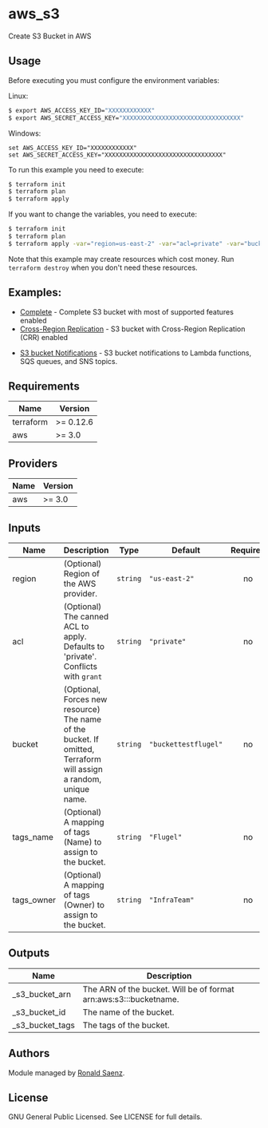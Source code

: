 # aws_s3
Create S3 Bucket in AWS

## Usage

Before executing you must configure the environment variables:

Linux:
```bash
$ export AWS_ACCESS_KEY_ID="XXXXXXXXXXXX"
$ export AWS_SECRET_ACCESS_KEY="XXXXXXXXXXXXXXXXXXXXXXXXXXXXXXXXX"
```

Windows:
```
set AWS_ACCESS_KEY_ID="XXXXXXXXXXXX"
set AWS_SECRET_ACCESS_KEY="XXXXXXXXXXXXXXXXXXXXXXXXXXXXXXXXX"
```

To run this example you need to execute:

```bash
$ terraform init
$ terraform plan
$ terraform apply 
```

If you want to change the variables, you need to execute:

```bash
$ terraform init
$ terraform plan
$ terraform apply -var="region=us-east-2" -var="acl=private" -var="bucket=buckettestflugel" -var="tags_name=Flugel" -var="tags_owner=InfraTeam"
```

Note that this example may create resources which cost money. Run `terraform destroy` when you don't need these resources.

## Examples:

* [Complete](https://github.com/terraform-aws-modules/terraform-aws-s3-bucket/tree/master/examples/complete) - Complete S3 bucket with most of supported features enabled
* [Cross-Region Replication](https://github.com/terraform-aws-modules/terraform-aws-s3-bucket/tree/master/examples/s3-replication) - S3 bucket with Cross-Region Replication (CRR) enabled
- [S3 bucket Notifications](https://github.com/terraform-aws-modules/terraform-aws-s3-bucket/tree/master/examples/notification) - S3 bucket notifications to Lambda functions, SQS queues, and SNS topics.

<!-- BEGINNING OF PRE-COMMIT-TERRAFORM DOCS HOOK -->
## Requirements

| Name | Version |
|------|---------|
| terraform | >= 0.12.6 |
| aws | >= 3.0 |

## Providers

| Name | Version |
|------|---------|
| aws | >= 3.0 |

## Inputs

| Name | Description | Type | Default | Required |
|------|-------------|------|---------|:--------:|
| region | (Optional) Region of the AWS provider. | `string` | `"us-east-2"` | no |
| acl | (Optional) The canned ACL to apply. Defaults to 'private'. Conflicts with `grant` | `string` | `"private"` | no |
| bucket | (Optional, Forces new resource) The name of the bucket. If omitted, Terraform will assign a random, unique name. | `string` | `"buckettestflugel"` | no |
| tags_name | (Optional) A mapping of tags (Name) to assign to the bucket. | `string` | `"Flugel"` | no |
| tags_owner | (Optional) A mapping of tags (Owner) to assign to the bucket. | `string` | `"InfraTeam"` | no |


## Outputs

| Name | Description |
|------|-------------|
| _s3\_bucket\_arn | The ARN of the bucket. Will be of format arn:aws:s3:::bucketname. |
| _s3\_bucket\_id | The name of the bucket. |
| _s3\_bucket\_tags | The tags of the bucket. |
<!-- END OF PRE-COMMIT-TERRAFORM DOCS HOOK -->


## Authors

Module managed by [Ronald Saenz](https://github.com/ronaldsaenz88).

## License

GNU General Public Licensed. See LICENSE for full details.